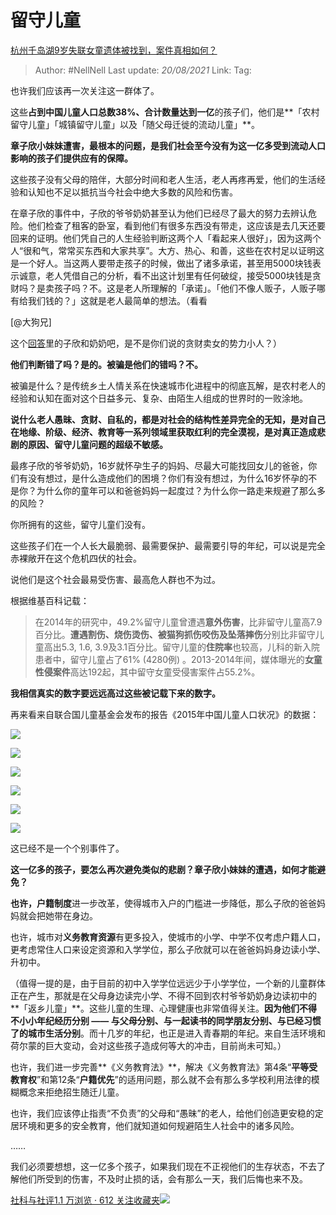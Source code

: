 # 留守儿童
[杭州千岛湖9岁失联女童遗体被找到，案件真相如何？](https://www.zhihu.com/question/334731954/answer/748106487)

> Author: #NellNell
> Last update: *20/08/2021*
> Link:
> Tag:

也许我们应该再一次关注这一群体了。

这些**占到中国儿童人口总数38%、合计数量达到一亿**的孩子们，他们是**「农村留守儿童」「城镇留守儿童」以及「随父母迁徙的流动儿童」**。

**章子欣小妹妹遭害，最根本的问题，是我们社会至今没有为这一亿多受到流动人口影响的孩子们提供应有的保障。**

这些孩子没有父母的陪伴，大部分时间和老人生活，老人再疼再爱，他们的生活经验和认知也不足以抵抗当今社会中绝大多数的风险和伤害。

在章子欣的事件中，子欣的爷爷奶奶甚至认为他们已经尽了最大的努力去辨认危险。他们检查了租客的卧室，看到他们有很多东西没有带走，这应该是去几天还要回来的证明。他们凭自己的人生经验判断这两个人「看起来人很好」，因为这两个人“很和气，常常买东西和大家共享”。大方、热心、和善，这些在农村足以证明这是一个好人。当这两人要带走孩子的时候，做出了诸多承诺，甚至用5000块钱表示诚意，老人凭借自己的分析，看不出这计划里有任何破绽，接受5000块钱是贪财吗？是卖孩子吗？不。这是老人所理解的「承诺」。「他们不像人贩子，人贩子哪有给我们钱的？」这就是老人最简单的想法。（看看

[@大狗兄]

这个[回答](https://www.zhihu.com/question/334731954/answer/749600310)里的子欣和奶奶吧，是不是你们说的贪财卖女的势力小人？）

**他们判断错了吗？是的。被骗是他们的错吗？不。**

被骗是什么？是传统乡土人情关系在快速城市化进程中的彻底瓦解，是农村老人的经验和认知在面对这个日益多元、复杂、由陌生人组成的世界时的一败涂地。

**说什么老人愚昧、贪财、自私的，都是对社会的结构性差异完全的无知，是对自己在地缘、阶级、经济、教育等一系列领域里获取红利的完全漠视，是对真正造成悲剧的原因、留守儿童问题的超级不敏感。**

最疼子欣的爷爷奶奶，16岁就怀孕生子的妈妈、尽最大可能找回女儿的爸爸，你们有没有想过，是什么造成他们的困境？你们有没有想过，为什么16岁怀孕的不是你？为什么你的童年可以和爸爸妈妈一起度过？为什么你一路走来规避了那么多的风险？

你所拥有的这些，留守儿童们没有。

这些孩子们在一个人长大最脆弱、最需要保护、最需要引导的年纪，可以说是完全赤裸敞开在这个危机四伏的社会。

说他们是这个社会最易受伤害、最高危人群也不为过。

根据维基百科记载：

> 在2014年的研究中，49.2%留守儿童曾遭遇**意外伤害**，比非留守儿童高7.9百分比。**遭遇割伤、烧伤烫伤、被猫狗抓伤咬伤及坠落摔伤**分别比非留守儿童高出5.3, 1.6, 3.9及3.1百分比。留守儿童的**住院率**也较高，儿科的新入院患者中，留守儿童占了61% (4280例) 。2013-2014年间，媒体曝光的**女童性侵案件**高达192起，其中留守女童受侵害案件占55.2%。

**我相信真实的数字要远远高过这些被记载下来的数字。**

再来看来自联合国儿童基金会发布的报告《2015年中国儿童人口状况》的数据：

![](https://pic3.zhimg.com/50/v2-af291d8cbb5fa245fd47157ba93c41a8_720w.jpg?source=c8b7c179)

![](https://pic3.zhimg.com/80/v2-af291d8cbb5fa245fd47157ba93c41a8_720w.jpg?source=c8b7c179)

![](https://pic1.zhimg.com/50/v2-3ec271b19b35b89fcd5d421c40373152_720w.jpg?source=c8b7c179)

![](https://pic1.zhimg.com/80/v2-3ec271b19b35b89fcd5d421c40373152_720w.jpg?source=c8b7c179)

![](https://pica.zhimg.com/50/v2-8729f8b65900d16be1210f651612bce5_720w.jpg?source=c8b7c179)

![](https://pica.zhimg.com/80/v2-8729f8b65900d16be1210f651612bce5_720w.jpg?source=c8b7c179)

这已经不是一个个别事件了。

**这一亿多的孩子，要怎么再次避免类似的悲剧？章子欣小妹妹的遭遇，如何才能避免？**

**也许，户籍制度**进一步改革，使得城市入户的门槛进一步降低，那么子欣的爸爸妈妈就会把她带在身边。

也许，城市对**义务教育资源**有更多投入，使城市的小学、中学不仅考虑户籍人口，更考虑常住人口来设定资源和入学学位，那么子欣就可以在爸爸妈妈身边读小学、升初中。

（值得一提的是，由于目前的初中入学学位远远少于小学学位，一个新的儿童群体正在产生，那就是在父母身边读完小学、不得不回到农村爷爷奶奶身边读初中的**「返乡儿童」**。这些儿童的生理、心理健康也非常值得关注。**因为他们不得不小小年纪经历分别 —— 与父母分别、与一起读书的同学朋友分别、与已经习惯了的城市生活分别**。而十几岁的年纪，也正是进入青春期的年纪。来自生活环境和荷尔蒙的巨大变动，会对这些孩子造成何等大的冲击，目前尚未可知。）

也许，我们进一步完善**《义务教育法》**，解决《义务教育法》第4条“**平等受教育权**”和第12条“**户籍优先**”的适用问题，那么就不会有那么多学校利用法律的模糊概念来拒绝招生随迁儿童。

也许，我们应该停止指责“不负责”的父母和“愚昧”的老人，给他们创造更安稳的定居环境和更多的安全教育，他们就知道如何规避陌生人社会中的诸多风险。

……

我们必须要想想，这一亿多个孩子，如果我们现在不正视他们的生存状态，不去了解他们所受到的伤害，不及时止损的话，会有那么一天，我们后悔也来不及。

[社科与社评1.1 万浏览 · 612 关注收藏夹![](https://pic2.zhimg.com/80/v2-b2918ef3f9c19572ba524ac59316a917_1440w.png)](https://zhihu.com/collection/313819737)
